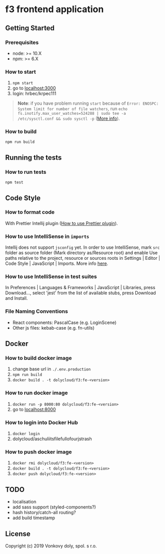# f3 frontend application

## Getting Started

### Prerequisites

- node: >= 10.X
- npm: >= 6.X

### How to start

1. `npm start`
2. go to [localhost:3000](http://localhost:3000/)
3. login: hrbec/krpec111

> **Note**: if you have problem running `start` because of `Error: ENOSPC: System limit for number of file watchers`, run `echo fs.inotify.max_user_watches=524288 | sudo tee -a /etc/sysctl.conf && sudo sysctl -p`
> ([More info](https://github.com/gatsbyjs/gatsby/issues/11406)).

### How to build

`npm run build`

## Running the tests

### How to run tests

`npm test`

## Code Style

### How to format code

With Prettier Intellij plugin ([How to use Prettier plugin](https://www.jetbrains.com/help/idea/prettier.html)).

### How to use IntelliSense in `imports`

Intellij does not support `jsconfig` yet. In order to use IntelliSense, mark `src` folder as source folder
(Mark directory as/Resource root) and enable Use paths relative to the project, resource or sources roots in Settings | Editor | Code Style | JavaScript | Imports.
More info [here](https://intellij-support.jetbrains.com/hc/en-us/community/posts/360003454280-BaseURL-Support-in-Webstorm).

### How to use IntelliSense in test suites

In Preferences | Languages & Frameworks | JavaScript | Libraries, press Download..., select 'jest' from the list of available stubs, press Download and Install.

### File Naming Conventions

- React components: PascalCase (e.g. LoginScene)
- Other js files: kebab-case (e.g. fn-utils)

## Docker

### How to build docker image

1. change base url in `./.env.production`
2. `npm run build`
3. `docker build . -t dolycloud/f3:fe-<version>`

### How to run docker image

1. `docker run -p 8000:80 dolycloud/f3:fe-<version>`
2. go to [localhost:8000](http://localhost:8000/)

### How to login into Docker Hub

1. `docker login`
2. dolycloud/aschuliitsfilefullofourjstrash

### How to push docker image

1. `docker rmi dolycloud/f3:fe-<version>`
2. `docker build . -t dolycloud/f3:fe-<version>`
3. `docker push dolycloud/f3:fe-<version>`

## TODO

- localisation
- add sass support (styled-components?)
- hash history/catch-all routing?
- add build timestamp

## License

Copyright (c) 2019 Vonkovy doly, spol. s r.o.
